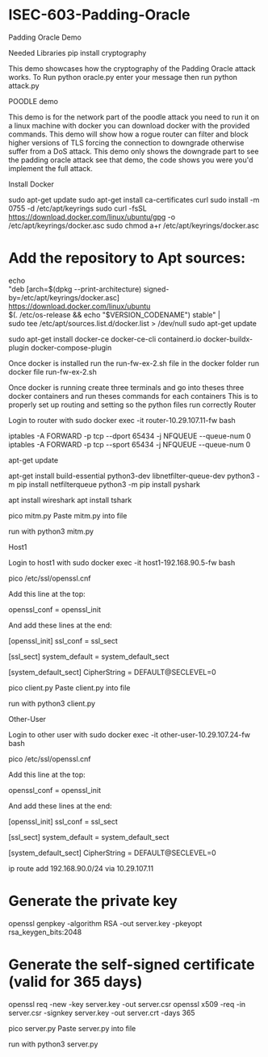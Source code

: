 # ISEC-603-Padding-Oracle
 

Padding Oracle Demo

Needed Libraries
pip install cryptography

This demo showcases how the cryptography of the Padding Oracle attack works.
To Run
python oracle.py
enter your message
then run
python attack.py

POODLE demo

This demo is for the network part of the poodle attack you need to run it on a linux machine with docker you can download docker with the provided commands.
This demo will show how a rogue router can filter and block higher versions of TLS forcing the connection to downgrade otherwise suffer from a DoS attack.
This demo only shows the downgrade part to see the padding oracle attack see that demo, the code shows you were you'd implement the full attack.

Install Docker

sudo apt-get update
sudo apt-get install ca-certificates curl
sudo install -m 0755 -d /etc/apt/keyrings
sudo curl -fsSL https://download.docker.com/linux/ubuntu/gpg -o /etc/apt/keyrings/docker.asc
sudo chmod a+r /etc/apt/keyrings/docker.asc

# Add the repository to Apt sources:
echo \
  "deb [arch=$(dpkg --print-architecture) signed-by=/etc/apt/keyrings/docker.asc] https://download.docker.com/linux/ubuntu \
  $(. /etc/os-release && echo "$VERSION_CODENAME") stable" | \
  sudo tee /etc/apt/sources.list.d/docker.list > /dev/null
sudo apt-get update

sudo apt-get install docker-ce docker-ce-cli containerd.io docker-buildx-plugin docker-compose-plugin



Once docker is installed run the run-fw-ex-2.sh file in the docker folder
run docker file
run-fw-ex-2.sh

Once docker is running create three terminals and go into theses three docker containers and run theses commands for each containers
This is to properly set up routing and setting so the python files run correctly
Router

Login to router with
sudo docker exec -it router-10.29.107.11-fw bash

iptables -A FORWARD -p tcp --dport 65434 -j NFQUEUE --queue-num 0
iptables -A FORWARD -p tcp --sport 65434 -j NFQUEUE --queue-num 0

apt-get update

apt-get install build-essential python3-dev libnetfilter-queue-dev
python3 -m pip install netfilterqueue
python3 -m pip install pyshark

apt install wireshark
apt install tshark


pico mitm.py
Paste mitm.py into file

run with 
python3 mitm.py

Host1

Login to host1 with
sudo docker exec -it host1-192.168.90.5-fw bash

pico /etc/ssl/openssl.cnf

Add this line at the top:

openssl_conf = openssl_init


And add these lines at the end:

[openssl_init]
ssl_conf = ssl_sect

[ssl_sect]
system_default = system_default_sect

[system_default_sect]
CipherString = DEFAULT@SECLEVEL=0


pico client.py
Paste client.py into file

run with 
python3 client.py

Other-User

Login to other user with
sudo docker exec -it other-user-10.29.107.24-fw bash

pico /etc/ssl/openssl.cnf

Add this line at the top:

openssl_conf = openssl_init


And add these lines at the end:

[openssl_init]
ssl_conf = ssl_sect

[ssl_sect]
system_default = system_default_sect

[system_default_sect]
CipherString = DEFAULT@SECLEVEL=0


ip route add 192.168.90.0/24 via 10.29.107.11


# Generate the private key
openssl genpkey -algorithm RSA -out server.key -pkeyopt rsa_keygen_bits:2048

# Generate the self-signed certificate (valid for 365 days)
openssl req -new -key server.key -out server.csr
openssl x509 -req -in server.csr -signkey server.key -out server.crt -days 365


pico server.py
Paste server.py into file

run with 
python3 server.py